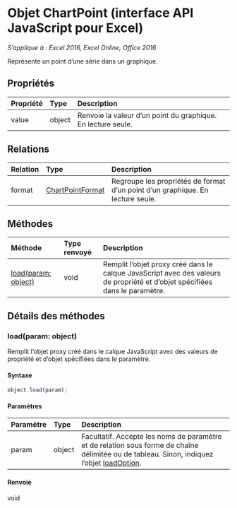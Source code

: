 # Objet ChartPoint (interface API JavaScript pour Excel)

_S’applique à : Excel 2016, Excel Online, Office 2016_

Représente un point d’une série dans un graphique.

## Propriétés

| Propriété   | Type|Description
|:---------------|:--------|:----------|
|value|object|Renvoie la valeur d’un point du graphique. En lecture seule.|

## Relations
| Relation | Type|Description|
|:---------------|:--------|:----------|
|format|[ChartPointFormat](chartpointformat.md)|Regroupe les propriétés de format d’un point d’un graphique. En lecture seule.|

## Méthodes

| Méthode   | Type renvoyé|Description|
|:---------------|:--------|:----------|
|[load(param: object)](#loadparam-object)|void|Remplit l’objet proxy créé dans le calque JavaScript avec des valeurs de propriété et d’objet spécifiées dans le paramètre.|

## Détails des méthodes

### load(param: object)
Remplit l’objet proxy créé dans le calque JavaScript avec des valeurs de propriété et d’objet spécifiées dans le paramètre.

#### Syntaxe
```js
object.load(param);
```

#### Paramètres
| Paramètre   | Type|Description|
|:---------------|:--------|:----------|
|param|object|Facultatif. Accepte les noms de paramètre et de relation sous forme de chaîne délimitée ou de tableau. Sinon, indiquez l’objet [loadOption](loadoption.md).|

#### Renvoie
void

